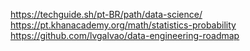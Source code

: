 https://techguide.sh/pt-BR/path/data-science/
https://pt.khanacademy.org/math/statistics-probability
https://github.com/lvgalvao/data-engineering-roadmap